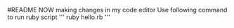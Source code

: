 #README NOW
making changes in my code editor
Use following command to run ruby script
'''
ruby hello.rb
'''
